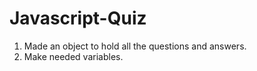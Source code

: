 # Javascript-Quiz

1. Made an object to hold all the questions and answers.
2. Make needed variables.